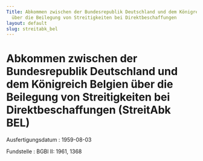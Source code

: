 ```yaml
---
Title: Abkommen zwischen der Bundesrepublik Deutschland und dem Königreich Belgien
  über die Beilegung von Streitigkeiten bei Direktbeschaffungen
layout: default
slug: streitabk_bel
---
```


# Abkommen zwischen der Bundesrepublik Deutschland und dem Königreich Belgien über die Beilegung von Streitigkeiten bei Direktbeschaffungen (StreitAbk BEL)

Ausfertigungsdatum
:   1959-08-03

Fundstelle
:   BGBl II: 1961, 1368

